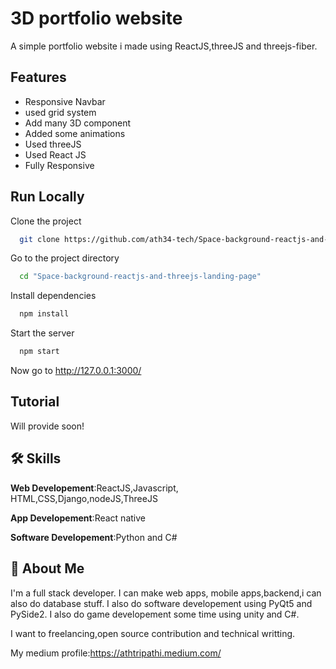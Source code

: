 
# 3D portfolio website

A simple portfolio website i made using ReactJS,threeJS and threejs-fiber.


## Features

- Responsive Navbar
- used grid system
- Add many 3D component
- Added some animations
- Used threeJS
- Used React JS 
- Fully Responsive






## Run Locally

Clone the project

```bash
  git clone https://github.com/ath34-tech/Space-background-reactjs-and-threejs-landing-page.git
```

Go to the project directory

```bash
  cd "Space-background-reactjs-and-threejs-landing-page"
```

Install dependencies

```bash
  npm install
```

Start the server

```bash
  npm start
```
Now go to http://127.0.0.1:3000/



## Tutorial

Will provide soon!

## 🛠 Skills
**Web Developement**:ReactJS,Javascript, HTML,CSS,Django,nodeJS,ThreeJS

**App Developement**:React native

**Software Developement**:Python and C#


## 🚀 About Me
I'm a full stack developer. I can make web apps, mobile apps,backend,i can also do database stuff.
I also do software developement using PyQt5 and PySide2.
I also do game developement some time using unity and C#.

I want to freelancing,open source contribution and technical writting.

My medium profile:https://athtripathi.medium.com/



